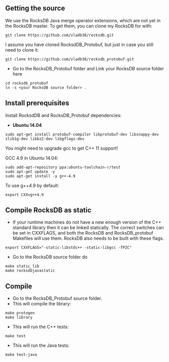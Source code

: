 
## Getting the source

We use the RocksDB Java merge operator extensions, which
are not yet in the RocksDB master. To get them, you can clone
my RocksDB for with:
```
git clone https://github.com/vladb38/rocksdb.git
```
I assume you have cloned RocksdDB_Protobuf, but just in case
you still need to clone it:
```
git clone https://github.com/vladb38/rocksdb_protobuf.git
```
* Go to the RocksDB_Protobuf folder and Link your RocksDB source folder here
```
cd rocksdb_protobuf 
ln -s <your RocksDB source folder> .
```

## Install prerequisites

Install RocksdDB and RocksDB_Protobuf dependencies:

* **Ubuntu 14.04**
```
sudo apt-get install protobuf-compiler libprotobuf-dev libsnappy-dev zlib1g-dev libbz2-dev libgflags-dev
```
   You might need to upgrade gcc to get C++ 11 support!

GCC 4.9 in Ubuntu 14.04:
```
sudo add-apt-repository ppa:ubuntu-toolchain-r/test
sudo apt-get update -y
sudo apt-get install -y g++-4.9
```
To use g++4.9 by default:
```
export CXX=g++4.9
```

## Compile RocksDB as static

* If your runtime machines do not have a new enough version of the C++ standard library then it can be linked statically.
The correct switches can be set in CXXFLAGS, and both the RocksDB and RocksDB_protobuf Makefiles will use them. RocksDB also
needs to be built with these flags.
```
export CXXFLAGS="-static-libstdc++ -static-libgcc -fPIC"
```

* Go to the RocksDB source folder do
```
make static_lib
make rocksdbjavastatic
```

## Compile

* Go to the RocksDB_Protobuf source folder.
* This will compile the library:
```
make protogen
make library
```
* This will run the C++ tests:
```
make test
```
* This will run the Java tests:
```
make test-java
```
